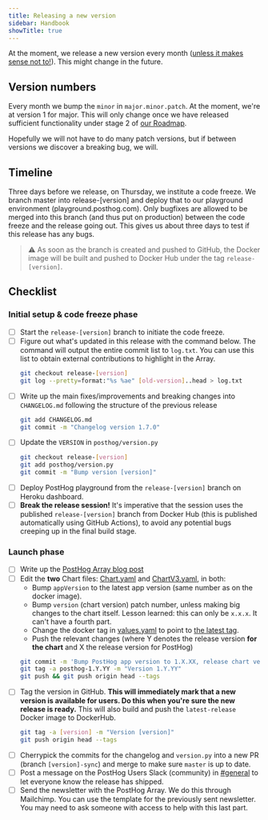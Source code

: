 ```yaml
---
title: Releasing a new version
sidebar: Handbook
showTitle: true
---
```


At the moment, we release a new version every month ([unless it makes sense not to!](/blog/we-ship-whenever)). This might change in the future.

## Version numbers

Every month we bump the `minor` in `major.minor.patch`. At the moment, we're at version 1 for major. This will only change once we have released sufficient functionality under stage 2 of [our Roadmap](/handbook/strategy/roadmap/).

Hopefully we will not have to do many patch versions, but if between versions we discover a breaking bug, we will.

## Timeline

Three days before we release, on Thursday, we institute a code freeze. We branch master into release-[version] and deploy that to our playground environment (playground.posthog.com). Only bugfixes are allowed to be merged into this branch (and thus put on production) between the code freeze and the release going out. This gives us about three days to test if this release has any bugs.

<blockquote class="warning-note">
⚠️ As soon as the branch is created and pushed to GitHub, the Docker image will be built and pushed to Docker Hub under the tag <code>release-[version]</code>.
</blockquote>

## Checklist


### Initial setup & code freeze phase

- [ ] Start the `release-[version]` branch to initiate the code freeze.
- [ ] Figure out what's updated in this release with the command below. The command will output the entire commit list to `log.txt`. You can use this list to obtain external contributions to highlight in the Array.
  ```bash
  git checkout release-[version]
  git log --pretty=format:"%s %ae" [old-version]..head > log.txt
  ```
- [ ] Write up the main fixes/improvements and breaking changes into `CHANGELOG.md` following the structure of the previous release
  ```bash
  git add CHANGELOG.md
  git commit -m "Changelog version 1.7.0"
  ```
- [ ] Update the `VERSION` in `posthog/version.py`
  ```bash
  git checkout release-[version]
  git add posthog/version.py
  git commit -m "Bump version [version]"
  ```
- [ ] Deploy PostHog playground from the `release-[version]` branch on Heroku dashboard.
- [ ] **Break the release session!** It's imperative that the session uses the published `release-[version]` branch from Docker Hub (this is published automatically using GitHub Actions), to avoid any potential bugs creeping up in the final build stage.

### Launch phase
- [ ] Write up the [PostHog Array blog post](/handbook/growth/marketing/blog#posthog-array)
- [ ] Edit the **two** Chart files: [Chart.yaml](https://github.com/PostHog/charts/blob/master/charts/posthog/Chart.yaml) and [ChartV3.yaml](https://github.com/PostHog/charts/blob/master/charts/posthog/ChartV3.yaml), in both: 
    - Bump `appVersion` to the latest app version (same number as on the docker image).
    - Bump `version` (chart version) patch number, unless making big changes to the chart itself. Lesson learned: this can only be `x.x.x`. It can't have a fourth part.
    - Change the docker tag in [values.yaml](https://github.com/PostHog/charts/blob/master/charts/posthog/values.yaml#L6) to point to [the latest tag](https://hub.docker.com/r/posthog/posthog/tags?page=1&ordering=last_updated).
    - Push the relevant changes (where Y denotes the release version **for the chart** and X the release version for PostHog)
    ```bash
    git commit -m 'Bump PostHog app version to 1.X.XX, release chart version 1.Y.YY'
    git tag -a posthog-1.Y.YY -m "Version 1.Y.YY"
    git push && git push origin head --tags
    ```
- [ ] Tag the version in GitHub. **This will immediately mark that a new version is available for users. Do this when you're sure the new release is ready.** This will also build and push the `latest-release` Docker image to DockerHub.
  ```bash
  git tag -a [version] -m "Version [version]"
  git push origin head --tags
  ```
- [ ] Cherrypick the commits for the changelog and `version.py` into a new PR (branch `[version]-sync`) and merge to make sure `master` is up to date.
- [ ] Post a message on the PostHog Users Slack (community) in [#general](https://posthogusers.slack.com/archives/CT7HXDEG3) to let everyone know the release has shipped.
- [ ] Send the newsletter with the PostHog Array. We do this through Mailchimp. You can use the template for the previously sent newsletter. You may need to ask someone with access to help with this last part.